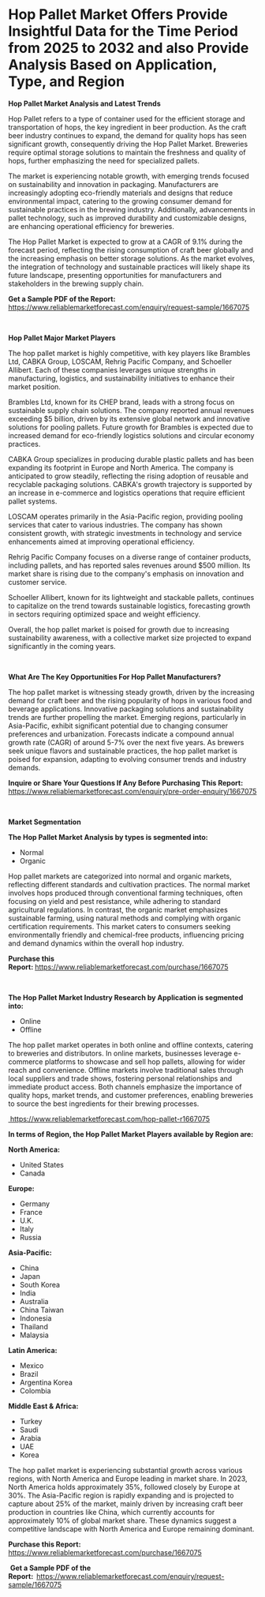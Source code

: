 <p><h1>Hop Pallet Market Offers Provide Insightful Data for the Time Period from 2025 to 2032 and also Provide Analysis Based on Application, Type, and Region</h1></p><p><strong>Hop Pallet Market Analysis and Latest Trends</strong></p>
<p><p>Hop Pallet refers to a type of container used for the efficient storage and transportation of hops, the key ingredient in beer production. As the craft beer industry continues to expand, the demand for quality hops has seen significant growth, consequently driving the Hop Pallet Market. Breweries require optimal storage solutions to maintain the freshness and quality of hops, further emphasizing the need for specialized pallets.</p><p>The market is experiencing notable growth, with emerging trends focused on sustainability and innovation in packaging. Manufacturers are increasingly adopting eco-friendly materials and designs that reduce environmental impact, catering to the growing consumer demand for sustainable practices in the brewing industry. Additionally, advancements in pallet technology, such as improved durability and customizable designs, are enhancing operational efficiency for breweries.</p><p>The Hop Pallet Market is expected to grow at a CAGR of 9.1% during the forecast period, reflecting the rising consumption of craft beer globally and the increasing emphasis on better storage solutions. As the market evolves, the integration of technology and sustainable practices will likely shape its future landscape, presenting opportunities for manufacturers and stakeholders in the brewing supply chain.</p></p>
<p><strong>Get a Sample PDF of the Report:&nbsp;</strong> <a href="https://www.reliablemarketforecast.com/enquiry/request-sample/1667075?utm_campaign=3534&utm_medium=2&utm_source=Github&utm_content=ia&utm_term=17042025&utm_id=hop-pallet">https://www.reliablemarketforecast.com/enquiry/request-sample/1667075</a></p>
<p>&nbsp;</p>
<p><strong>Hop Pallet Major Market Players</strong></p>
<p><p>The hop pallet market is highly competitive, with key players like Brambles Ltd, CABKA Group, LOSCAM, Rehrig Pacific Company, and Schoeller Allibert. Each of these companies leverages unique strengths in manufacturing, logistics, and sustainability initiatives to enhance their market position.</p><p>Brambles Ltd, known for its CHEP brand, leads with a strong focus on sustainable supply chain solutions. The company reported annual revenues exceeding $5 billion, driven by its extensive global network and innovative solutions for pooling pallets. Future growth for Brambles is expected due to increased demand for eco-friendly logistics solutions and circular economy practices.</p><p>CABKA Group specializes in producing durable plastic pallets and has been expanding its footprint in Europe and North America. The company is anticipated to grow steadily, reflecting the rising adoption of reusable and recyclable packaging solutions. CABKA's growth trajectory is supported by an increase in e-commerce and logistics operations that require efficient pallet systems.</p><p>LOSCAM operates primarily in the Asia-Pacific region, providing pooling services that cater to various industries. The company has shown consistent growth, with strategic investments in technology and service enhancements aimed at improving operational efficiency.</p><p>Rehrig Pacific Company focuses on a diverse range of container products, including pallets, and has reported sales revenues around $500 million. Its market share is rising due to the company's emphasis on innovation and customer service.</p><p>Schoeller Allibert, known for its lightweight and stackable pallets, continues to capitalize on the trend towards sustainable logistics, forecasting growth in sectors requiring optimized space and weight efficiency.</p><p>Overall, the hop pallet market is poised for growth due to increasing sustainability awareness, with a collective market size projected to expand significantly in the coming years.</p></p>
<p>&nbsp;</p>
<p><strong>What Are The Key Opportunities For Hop Pallet Manufacturers?</strong></p>
<p><p>The hop pallet market is witnessing steady growth, driven by the increasing demand for craft beer and the rising popularity of hops in various food and beverage applications. Innovative packaging solutions and sustainability trends are further propelling the market. Emerging regions, particularly in Asia-Pacific, exhibit significant potential due to changing consumer preferences and urbanization. Forecasts indicate a compound annual growth rate (CAGR) of around 5-7% over the next five years. As brewers seek unique flavors and sustainable practices, the hop pallet market is poised for expansion, adapting to evolving consumer trends and industry demands.</p></p>
<p><strong>Inquire or Share Your Questions If Any Before Purchasing This Report:</strong> <a href="https://www.reliablemarketforecast.com/enquiry/pre-order-enquiry/1667075?utm_campaign=3534&utm_medium=2&utm_source=Github&utm_content=ia&utm_term=17042025&utm_id=hop-pallet">https://www.reliablemarketforecast.com/enquiry/pre-order-enquiry/1667075</a></p>
<p>&nbsp;</p>
<p><strong>Market Segmentation</strong></p>
<p><strong>The Hop Pallet Market Analysis by types is segmented into:</strong></p>
<p><ul><li>Normal</li><li>Organic</li></ul></p>
<p><p>Hop pallet markets are categorized into normal and organic markets, reflecting different standards and cultivation practices. The normal market involves hops produced through conventional farming techniques, often focusing on yield and pest resistance, while adhering to standard agricultural regulations. In contrast, the organic market emphasizes sustainable farming, using natural methods and complying with organic certification requirements. This market caters to consumers seeking environmentally friendly and chemical-free products, influencing pricing and demand dynamics within the overall hop industry.</p></p>
<p><strong>Purchase this Report:&nbsp;</strong><a href="https://www.reliablemarketforecast.com/purchase/1667075?utm_campaign=3534&utm_medium=2&utm_source=Github&utm_content=ia&utm_term=17042025&utm_id=hop-pallet">https://www.reliablemarketforecast.com/purchase/1667075</a></p>
<p>&nbsp;</p>
<p><strong>The Hop Pallet Market Industry Research by Application is segmented into:</strong></p>
<p><ul><li>Online</li><li>Offline</li></ul></p>
<p><p>The hop pallet market operates in both online and offline contexts, catering to breweries and distributors. In online markets, businesses leverage e-commerce platforms to showcase and sell hop pallets, allowing for wider reach and convenience. Offline markets involve traditional sales through local suppliers and trade shows, fostering personal relationships and immediate product access. Both channels emphasize the importance of quality hops, market trends, and customer preferences, enabling breweries to source the best ingredients for their brewing processes.</p></p>
<p><a href="https://www.reliablemarketforecast.com/hop-pallet-r1667075?utm_campaign=3534&utm_medium=2&utm_source=Github&utm_content=ia&utm_term=17042025&utm_id=hop-pallet">&nbsp;https://www.reliablemarketforecast.com/hop-pallet-r1667075</a></p>
<p><strong>In terms of Region, the Hop Pallet Market Players available by Region are:</strong></p>
<p>
    <p> <strong> North America: </strong>
        <ul>
            <li>United States</li>
            <li>Canada</li>
        </ul>
        </p> 
    <p> <strong> Europe: </strong>
        <ul>
            <li>Germany</li>
            <li>France</li>
            <li>U.K.</li>
            <li>Italy</li>
            <li>Russia</li>
        </ul>
        </p> 
    <p> <strong> Asia-Pacific: </strong>
        <ul>
            <li>China</li>
            <li>Japan</li>
            <li>South Korea</li>
            <li>India</li>
            <li>Australia</li>
            <li>China Taiwan</li>
            <li>Indonesia</li>
            <li>Thailand</li>
            <li>Malaysia</li>
        </ul>
        </p> 
    <p> <strong> Latin America: </strong>
        <ul>
            <li>Mexico</li>
            <li>Brazil</li>
            <li>Argentina Korea</li>
            <li>Colombia</li>
        </ul>
        </p> 
    <p> <strong> Middle East & Africa: </strong>
        <ul>
            <li>Turkey</li>
            <li>Saudi</li>
            <li>Arabia</li>
            <li>UAE</li>
            <li>Korea</li>
        </ul>
    </p>
    </p>
<p><p>The hop pallet market is experiencing substantial growth across various regions, with North America and Europe leading in market share. In 2023, North America holds approximately 35%, followed closely by Europe at 30%. The Asia-Pacific region is rapidly expanding and is projected to capture about 25% of the market, mainly driven by increasing craft beer production in countries like China, which currently accounts for approximately 10% of global market share. These dynamics suggest a competitive landscape with North America and Europe remaining dominant.</p></p>
<p><strong>Purchase this Report: </strong><a href="https://www.reliablemarketforecast.com/purchase/1667075?utm_campaign=3534&utm_medium=2&utm_source=Github&utm_content=ia&utm_term=17042025&utm_id=hop-pallet">https://www.reliablemarketforecast.com/purchase/1667075</a></p>
<p>&nbsp;<strong>Get a Sample PDF of the Report:&nbsp;&nbsp;</strong><a href="https://www.reliablemarketforecast.com/enquiry/request-sample/1667075?utm_campaign=3534&utm_medium=2&utm_source=Github&utm_content=ia&utm_term=17042025&utm_id=hop-pallet">https://www.reliablemarketforecast.com/enquiry/request-sample/1667075</a></p>
<p><strong></strong></p>
<p><p></p><p></p><p></p></p>
